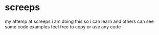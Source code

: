 # screeps
my attemp at screeps
i am doing this so i can learn and others can see some code examples 
feel free to copy or use any code 
